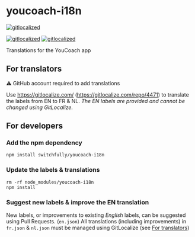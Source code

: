# youcoach-i18n
[![gitlocalized ](https://gitlocalize.com/repo/4471/whole_project/badge.svg)](https://gitlocalize.com/repo/4471/whole_project?utm_source=badge)

[![gitlocalized ](https://gitlocalize.com/repo/4471/fr/badge.svg)](https://gitlocalize.com/repo/4471/fr?utm_source=badge)
[![gitlocalized ](https://gitlocalize.com/repo/4471/nl/badge.svg)](https://gitlocalize.com/repo/4471/nl?utm_source=badge)

Translations for the YouCoach app

## For translators
:warning: GitHub account required to add translations

Use https://gitlocalize.com/ (https://gitlocalize.com/repo/4471) to translate the labels from EN to FR & NL.
_The EN labels are provided and cannot be changed using GitLocalize._

## For developers

### Add the npm dependency
```
npm install switchfully/youcoach-i18n
```

### Update the labels & translations
```
rm -rf node_modules/youcoach-i18n
npm install
```

### Suggest new labels & improve the EN translation
New labels, or improvements to existing _English_ labels, can be suggested using Pull Requests. (`en.json`)
All translations (including improvements) in `fr.json` & `nl.json` must be managed using GitLocalize (see [For translators](#for-translators))
